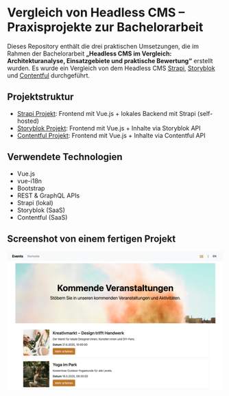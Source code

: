 # Vergleich von Headless CMS – Praxisprojekte zur Bachelorarbeit

Dieses Repository enthält die drei praktischen Umsetzungen, die im Rahmen der Bachelorarbeit **„Headless CMS im Vergleich: Architekturanalyse, Einsatzgebiete und praktische Bewertung“** erstellt wurden. Es wurde ein Vergleich von dem Headless CMS [Strapi](https://strapi.io/), [Storyblok](https://www.storyblok.com/) und [Contentful](https://www.contentful.com/) durchgeführt.

## Projektstruktur
- [Strapi Projekt](strapi-vue): Frontend mit Vue.js + lokales Backend mit Strapi (self-hosted)
- [Storyblok Projekt](storyblok-vue): Frontend mit Vue.js + Inhalte via Storyblok API
- [Contentful Projekt](contentful-vue): Frontend mit Vue.js + Inhalte via Contentful API

## Verwendete Technologien
- Vue.js
- vue-i18n
- Bootstrap
- REST & GraphQL APIs
- Strapi (lokal)
- Storyblok (SaaS)
- Contentful (SaaS)

## Screenshot von einem fertigen Projekt
![Startseite Eventplattform](startseite.png)
